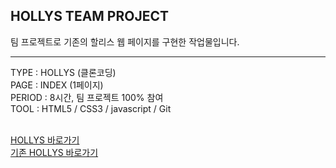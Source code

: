 ## HOLLYS TEAM PROJECT

팀 프로젝트로 기존의 할리스 웹 페이지를 구현한 작업물입니다.

<hr>
TYPE : HOLLYS (클론코딩) <br>
PAGE : INDEX (1페이지)<br>
PERIOD : 8시간, 팀 프로젝트 100% 참여<br>
TOOL : HTML5 / CSS3 / javascript / Git<br><br>


[HOLLYS 바로가기](https://eunbi1228.github.io/HOLLYS/index.html)<br>
[기존 HOLLYS 바로가기](https://www.hollys.co.kr/)

